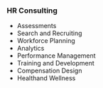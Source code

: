 ### HR Consulting

* Assessments
* Search and Recruiting
* Workforce Planning
* Analytics
* Performance Management
* Training and Development
* Compensation Design
* Healthand Wellness
